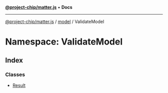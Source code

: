 [**@project-chip/matter.js**](../../../README.md) • **Docs**

***

[@project-chip/matter.js](../../../modules.md) / [model](../../README.md) / ValidateModel

# Namespace: ValidateModel

## Index

### Classes

- [Result](classes/Result.md)
